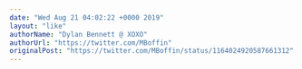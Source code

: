```yaml
---
date: "Wed Aug 21 04:02:22 +0000 2019"
layout: "like"
authorName: "Dylan Bennett @ XOXO"
authorUrl: "https://twitter.com/MBoffin"
originalPost: "https://twitter.com/MBoffin/status/1164024920587661312"
---
```

